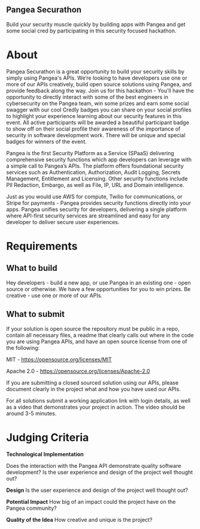 ## Pangea Securathon

Build your security muscle quickly by building apps with Pangea and get some social cred by participating in this security focused hackathon.

# About
Pangea Securathon is a great opportunity to build your security skills by simply using Pangea's APIs. We’re looking to have developers use one or more of our APIs creatively, build open source solutions using Pangea, and provide feedback along the way. Join us for this hackathon - You'll have the opportunity to directly interact with some of the best engineers in cybersecurity on the Pangea team, win some prizes and earn some social swagger with our cool Credly badges you can share on your social profiles to highlight your experience learning about our security features in this event. All active participants will be awarded a beautiful participant badge to show off on their social profile their awareness of the importance of security in software development work. There will be unique and special badges for winners of the event.

Pangea is the first Security Platform as a Service (SPaaS) delivering comprehensive security functions which app developers can leverage with a simple call to Pangea’s APIs. The platform offers foundational security services such as Authentication, Authorization, Audit Logging, Secrets Management, Entitlement and Licensing. Other security functions include PII Redaction, Embargo, as well as File, IP, URL and Domain intelligence.

Just as you would use AWS for compute, Twilio for communications, or Stripe for payments - Pangea provides security functions directly into your apps. Pangea unifies security for developers, delivering a single platform where API-first security services are streamlined and easy for any developer to deliver secure user experiences.

# Requirements

## What to build

Hey developers - build a new app, or use Pangea in an existing one - open source or otherwise. We have a few opportunities for you to win prizes. Be creative - use one or more of our APIs. 

## What to submit

If your solution is open source the repository must be public in a repo, contain all necessary files, a readme that clearly calls out where in the code you are using Pangea APIs, and have an open source license from one of the following:

MIT - https://opensource.org/licenses/MIT 

Apache 2.0 - https://opensource.org/licenses/Apache-2.0

If you are submitting a closed sourced solution using our APIs, please document clearly in the project what and how you have used our APIs.

For all solutions submit a working application link with login details, as well as a video that demonstrates your project in action. The video should be around 3-5 minutes.


# Judging Criteria

**Technological Implementation**

Does the interaction with the Pangea API demonstrate quality software development? Is the user experience and design of the project well thought out?

**Design**
Is the user experience and design of the project well thought out?

**Potential Impact**
How big of an impact could the project have on the Pangea community?

**Quality of the Idea**
How creative and unique is the project?
